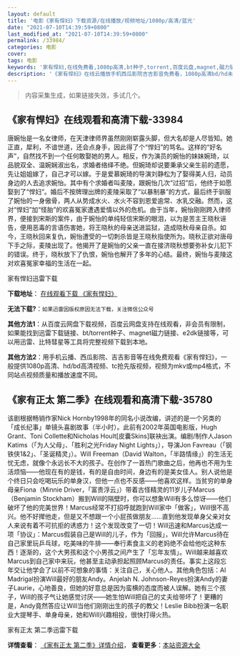 ```yaml
---
layout: default
title: '电影《家有悍妇》下载资源/在线播放/视频地址/1080p/高清/蓝光'
date: "2021-07-10T14:39:59+0800"
last_modified_at: "2021-07-10T14:39:59+0800"
permalink: /33984/
categories: 电影
cover:
tags: 电影
keywords: '家有悍妇,在线免费看,1080p高清,bt种子,torrent,百度云盘,magnet,磁力链,迅雷下载资源'
description: '《家有悍妇》在线云播放手机西瓜影院吉吉影音免费看，1080p高清bd/hd未删减完整版和tc抢先枪版，mkv/mp4格式，附带bt/torrent种子、magnet/磁力链、百度云盘、网盘资源迅雷下载链接'
---
```


>内容采集生成，如果链接失效，多试几个。


## 《家有悍妇》在线观看和高清下载-33984

唐婉怡是一名女律师，在天津律师界虽然刚刚崭露头脚，但大名却是人尽皆知。她正直，犀利，不谙世道，还会点身手，因此得了个“悍妇”的骂名。这样的“好名声&rdquo;，自然找不到一个任何敢娶她的男人。相反，作为演员的婉怡的妹妹婉琦，以品貌双全、温婉娴淑出名，求婚者络绎不绝。但婉琦却说要秉承父亲生前的遗愿，先让姐姐嫁了，自己才可以嫁。于是爱慕婉琦的导演刘静松为了娶得美人归，动员身边的人去追求婉怡。其中有个求婚者叫麦陵，跟婉怡几次&ldquo;过招”后，他终于如愿娶到了“悍妇”。婚后不按牌理出牌的麦陵采取了&ldquo;以暴制暴”的方式，最后终于驯服了婉怡的一身傲骨，两人从势成水火、水火不容到恩爱逾常、水乳交融。然而，这对“悍妇”加&ldquo;怪胎”的欢喜冤家遭遇爱情以外的危机。由于当年，婉怡刚刚跨入律师界，便接到宋斯的案件，由于婉怡的单纯轻信宋斯的眼泪，以为是苦主王晓秋诬告，便用恶毒的言语伤害她，将王晓秋的母亲送进监狱，造成晓秋母亲自杀。如今，王晓秋回来复仇，婉怡遭受的一切刺杀皆是王晓秋指使所为。晓秋正欲对唐母下手之际，麦陵出现了。他揭开了是婉怡的父亲一直在接济晓秋想要弥补女儿犯下的错误。终于，晓秋放下了仇恨，婉怡也解开了多年的心结。最终，婉怡与麦陵这对欢喜冤家幸福的生活在一起。


家有悍妇迅雷下载

**下载地址**： [在线观看下载 《家有悍妇》](https://www.993dy.com//vod-detail-id-14919.html) 


**无法下载?**：`如果迅雷因版权原因无法下载，关注微信公众号 `

**其他方法1**：从百度云网盘下载视频，百度云网盘支持在线观看，非会员有限制，如果能找到迅雷下载链接、bt/torrent种子、magnet磁力链接、e2dk链接等，可以用迅雷、比特彗星等工具将完整视频下载到本地。

**其他方法2**：用手机云播、西瓜影院、吉吉影音等在线免费观看《家有悍妇》，一般提供1080p高清、hd/bd高清视频、tc抢先版视频，视频为mkv或mp4格式，不同站点视频质量和播放速度不同。


## 《家有正太 第二季》在线观看和高清下载-35780

该剧根据畅销作家Nick Hornby1998年的同名小说改编，讲述的是一个另类的「成长纪事」单镜头喜剧故事（半小时）。此前有2002年英国电影版，Hugh Grant、Toni Collette和Nicholas Hoult[皮囊Skins]联袂出演。编剧/制作人Jason Katims（「为人父母」、「胜利之光Friday Night Lights」），导演Jon Favreau（「钢铁侠1&2」、「圣诞精灵」）。Will Freeman（David Walton，「半路情缘」）的生活无忧无虑，就像个永远长不大的孩子。在创作了一首热门歌曲之后，他再也不用为生活烦恼——他现在有的是钱，有的是自由时间，身边有的是美女佳人。别人说他是个终日只会吃喝玩乐的单身汉，但他一点也不反感&mdash;—他喜欢这样。当贫穷的单身母亲Fiona（Minnie Driver，「富贵浮云」）带着古怪精灵的11岁儿子Marcus（Benjamin Stockham）搬到Will的隔壁时，你可以想象Will有多么惊讶&mdash;—他们破坏了他的完美世界！Marcus经常不打招呼就跑到Will家中「做客」，Will很不高兴。他不好撵他走，但是又不想跟一个小屁孩做朋友&hellip;…直到他发现单身父亲对女人来说有着不可抗拒的诱惑力！这个发现改变了一切！Will迅速和Marcus达成一项「协议」：Marcus假装自己是Will的儿子，作为「回报」，Will允许Marcus待在自己家里玩乒乓球，吃美味的牛排&mdash;—奉行素食主义的老妈绝不会给他吃这种东西！逐渐的，这个大男孩和这个小男孩之间产生了「忘年友情」。Will越来越喜欢Marcus到自己家中来玩，他甚至主动承担起照顾Marcus的责任。事实上这段忘年交让他学会了以前不可想象的事情：关注自己，关心他人。其他角色包括：Al Madrigal扮演Will最好的朋友Andy。Anjelah N. Johnson-Reyes扮演Andy的妻子Laurie，心地善良，但她的好意总是因为蛮横的态度而被人误解。她有三个孩子，Will的孩子气让她感觉讨厌——她生怕Will把自己的丈夫给带坏了！更糟的是，Andy竟然答应让Will当他们刚刚出生的孩子的教父！Leslie Bibb扮演一名职业大提琴手、单身母亲，她和Will兴趣相投，很快打得火热。<!---剧情end--->


家有正太 第二季迅雷下载

**详情查看**： [《家有正太 第二季》详情介绍](/movie/35780/)， **查看更多**：[本站资源大全](/movie/t/all/)

